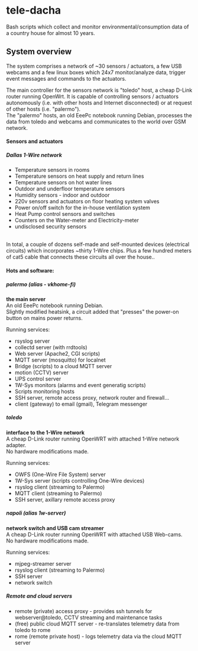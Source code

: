 # tele-dacha
Bash scripts which collect and monitor environmental/consumption data of a country house for almost 10 years.

## System overview
The system comprises a network of ~30 sensors / actuators, a few USB webcams and a few linux boxes which 24x7 monitor/analyze data, trigger event messages and commands to the actuators. 

The main controller for the sensors network is "toledo" host, a cheap D-Link router running OpenWrt. It is capable of controlling sensors / actuators autonomously (i.e. with other hosts and Internet disconnected) or at request of other hosts (i.e. "palermo"). <br />
The "palermo" hosts, an old EeePc notebook running Debian, processes the data from toledo and webcams and communicates to the world over GSM network.  

#### Sensors and actuators
##### Dallas 1-Wire network
- Temperature sensors in rooms
- Temperature sensors on heat supply and return lines
- Temperature sensors on hot water lines
- Outdoor and underfloor temperature sensors
- Humidity sensors - indoor and outdoor
- 220v sensors and actuators on floor heating system valves
- Power on/off switch for the in-house ventilation system
- Heat Pump control sensors and switches
- Counters on the Water-meter and Electricity-meter
- undisclosed security sensors
<br />
In total, a couple of dozens self-made and self-mounted devices (electrical circuits) which incorporates ~thirty 1-Wire chips. Plus a few hundred meters of cat5 cable that connects these circuits all over the house..

#### Hots and software:
##### palermo _(alias - vkhome-fi)_
**the main server**<br />
An old EeePc notebook running Debian.<br />
Slightly modified heatsink, a circuit added that "presses" the power-on button on mains power returns.<br />

Running services:<br />
- rsyslog server
- collectd server (with rrdtools)
- Web server (Apache2, CGI scripts)
- MQTT server (mosquitto) for localnet
- Bridge (scripts) to a cloud MQTT server
- motion (CCTV) server
- UPS control server 
- 1W-Sys monitors (alarms and event generatig scripts)
- Scripts monitoring hosts 
- SSH server, remote access proxy, network router and firewall...
- client (gateway) to email (gmail), Telegram messenger

##### toledo
**interface to the 1-Wire network**<br>
A cheap D-Link router running OpenWRT with attached 1-Wire network adapter.<br />
No hardware modifications made.

Running services:<br />
- OWFS (One-Wire File System) server
- 1W-Sys server (scripts controlling One-Wire devices)
- rsyslog client (streaming to Palermo)
- MQTT client (streaming to Palermo)
- SSH server, axillary remote access proxy

##### napoli _(alias 1w-server)_
**network switch and USB cam streamer**<br />
A cheap D-Link router running OpenWRT with attached USB Web-cams.<br />
No hardware modifications made.<br />

Running services:<br />
- mjpeg-streamer server
- rsyslog client (streaming to Palermo)
- SSH server
- network switch

##### Remote and cloud servers
- remote (private) access proxy - provides ssh tunnels for webserver@toledo, CCTV streaming and maintenance tasks
- (free) public cloud MQTT server - re-translates telemetry data from toledo to rome 
- rome (remote private host) - logs telemetry data via the cloud MQTT server
